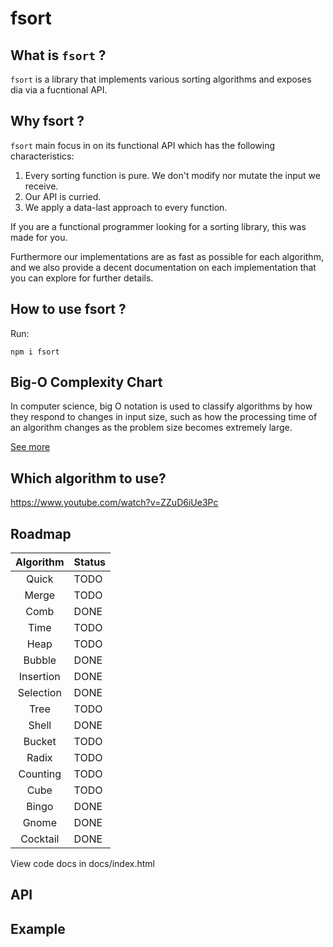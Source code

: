 #  fsort

## What is `fsort` ?

`fsort` is a library that implements various sorting algorithms and exposes dia via a fucntional API.

## Why fsort ?

`fsort` main focus in on its functional API which has the following characteristics:

1. Every sorting function is pure. We don't modify nor mutate the input we receive.
2. Our API is curried.
3. We apply a data-last approach to every function.

If you are a functional programmer looking for a sorting library, this was made for you.

Furthermore our implementations are as fast as possible for each algorithm, and we also provide a decent documentation on each implementation that you can explore for further details.

## How to use fsort ?

Run:

```
npm i fsort
```

##  Big-O Complexity Chart

In computer science, big O notation is used to classify algorithms by how they respond to changes in input size, such as how the processing time of an algorithm changes as the problem size becomes extremely large.

[See more](https://en.wikipedia.org/wiki/Big_O_notation)

## Which algorithm to use?

https://www.youtube.com/watch?v=ZZuD6iUe3Pc

## Roadmap

| Algorithm       | Status  |
| :-------------: | :-----  |
| Quick           | TODO    |
| Merge           | TODO    |
| Comb            | DONE    |
| Time            | TODO    |
| Heap            | TODO    |
| Bubble          | DONE    |
| Insertion       | DONE    |
| Selection       | DONE    |
| Tree            | TODO    |
| Shell           | DONE    |
| Bucket          | TODO    |
| Radix           | TODO    |
| Counting        | TODO    |
| Cube            | TODO    |
| Bingo           | DONE    |
| Gnome           | DONE    |
| Cocktail        | DONE    |


View code docs in docs/index.html

## API

## Example
